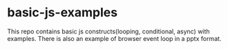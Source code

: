 # basic-js-examples

This repo contains basic js constructs(looping, conditional, async) with examples.
There is also an example of browser event loop in a pptx format.
